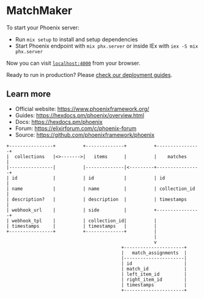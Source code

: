 # MatchMaker

To start your Phoenix server:

  * Run `mix setup` to install and setup dependencies
  * Start Phoenix endpoint with `mix phx.server` or inside IEx with `iex -S mix phx.server`

Now you can visit [`localhost:4000`](http://localhost:4000) from your browser.

Ready to run in production? Please [check our deployment guides](https://hexdocs.pm/phoenix/deployment.html).

## Learn more

  * Official website: https://www.phoenixframework.org/
  * Guides: https://hexdocs.pm/phoenix/overview.html
  * Docs: https://hexdocs.pm/phoenix
  * Forum: https://elixirforum.com/c/phoenix-forum
  * Source: https://github.com/phoenixframework/phoenix


```
+----------------+          +--------------+          +----------------+
|  collections   |<>------->|   items      |          |    matches     |
|----------------|          |--------------|<---------+----------------+
| id             |          | id           |          | id             |
| name           |          | name         |          | collection_id  |
| description?   |          | description  |          | timestamps     |
| webhook_url    |          | side         |          +----------------+
| webhook_tpl    |          | collection_id|          |
| timestamps     |          | timestamps   |          |
+----------------+          +--------------+          |
                                                      |
                                                      v
                                          +----------------------+
                                          |   match_assignments  |
                                          |----------------------|
                                          | id                   |
                                          | match_id             |
                                          | left_item_id         |
                                          | right_item_id        |
                                          | timestamps           |
                                          +----------------------+
```
